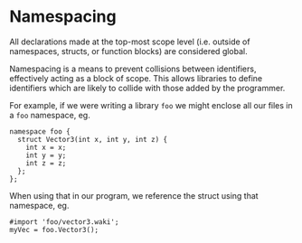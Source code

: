 # Namespacing

All declarations made at the top-most scope level (i.e. outside of namespaces,
structs, or function blocks) are considered global.

Namespacing is a means to prevent collisions between identifiers, effectively
acting as a block of scope. This allows libraries to define identifiers which
are likely to collide with those added by the programmer.

For example, if we were writing a library `foo` we might enclose all our files
in a `foo` namespace, eg.

```waki
namespace foo {
  struct Vector3(int x, int y, int z) {
    int x = x;
    int y = y;
    int z = z;
  };
};
```

When using that in our program, we reference the struct using that namespace,
eg.

```waki
#import 'foo/vector3.waki';
myVec = foo.Vector3();
```
